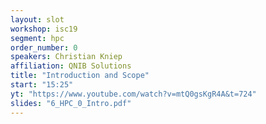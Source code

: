 ```yaml
---
layout: slot
workshop: isc19
segment: hpc
order_number: 0
speakers: Christian Kniep
affiliation: QNIB Solutions
title: "Introduction and Scope"
start: "15:25"
yt: "https://www.youtube.com/watch?v=mtQ0gsKgR4A&t=724"
slides: "6_HPC_0_Intro.pdf"
---
```

